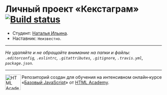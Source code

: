 # Личный проект «Кекстаграм» [![Build status][travis-image]][travis-url]

* Студент: [Наталья Ильина](https://up.htmlacademy.ru/javascript/11/user/38944).
* Наставник: `Неизвестно`.

---

_Не удаляйте и не обращайте внимание на папки и файлы:_<br>
_`.editorconfig`, `.eslintrc`, `.gitattributes`, `.gitignore`, `.travis.yml`, `package.json`._

---

<a href="https://htmlacademy.ru/intensive/javascript"><img align="left" width="50" height="50" title="HTML Academy" src="https://up.htmlacademy.ru/static/img/intensive/javascript/logo-for-github.svg"></a>

Репозиторий создан для обучения на интенсивном онлайн‑курсе «[Базовый JavaScript](https://htmlacademy.ru/intensive/javascript)» от [HTML Academy](https://htmlacademy.ru).

[travis-image]: https://travis-ci.org/htmlacademy-javascript/38944-kekstagram.svg?branch=master
[travis-url]: https://travis-ci.org/htmlacademy-javascript/38944-kekstagram
